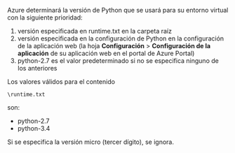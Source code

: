Azure determinará la versión de Python que se usará para su entorno virtual con la siguiente prioridad:

1. versión especificada en runtime.txt en la carpeta raíz
2. versión especificada en la configuración de Python en la configuración de la aplicación web (la hoja **Configuración** > **Configuración de la aplicación** de su aplicación web en el portal de Azure Portal)
3. python-2.7 es el valor predeterminado si no se especifica ninguno de los anteriores

Los valores válidos para el contenido

    \runtime.txt

son:

* python-2.7
* python-3.4

Si se especifica la versión micro (tercer dígito), se ignora.

<!---HONumber=Oct15_HO3-->